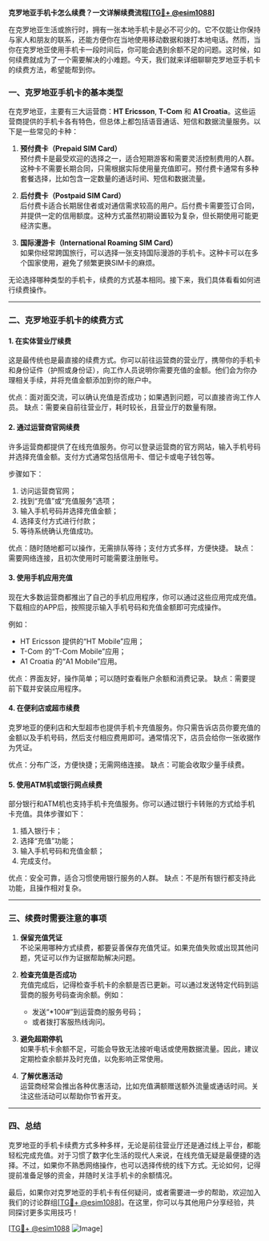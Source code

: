 **克罗地亚手机卡怎么续费？一文详解续费流程[[TG💪+ @esim1088](https://t.me/s/esim1088)]**

在克罗地亚生活或旅行时，拥有一张本地手机卡是必不可少的。它不仅能让你保持与家人和朋友的联系，还能方便你在当地使用移动数据和拨打本地电话。然而，当你在克罗地亚使用手机卡一段时间后，你可能会遇到余额不足的问题。这时候，如何续费就成为了一个需要解决的小难题。今天，我们就来详细聊聊克罗地亚手机卡的续费方法，希望能帮到你。

### **一、克罗地亚手机卡的基本类型**

在克罗地亚，主要有三大运营商：**HT Ericsson**, **T-Com** 和 **A1 Croatia**。这些运营商提供的手机卡各有特色，但总体上都包括语音通话、短信和数据流量服务。以下是一些常见的卡种：

1. **预付费卡（Prepaid SIM Card）**  
   预付费卡是最受欢迎的选择之一，适合短期游客和需要灵活控制费用的人群。这种卡不需要长期合同，只需根据实际使用量充值即可。预付费卡通常有多种套餐选择，比如包含一定数量的通话时间、短信和数据流量。

2. **后付费卡（Postpaid SIM Card）**  
   后付费卡适合长期居住者或对通信需求较高的用户。后付费卡需要签订合同，并提供一定的信用额度。这种方式虽然初期设置较为复杂，但长期使用可能更经济实惠。

3. **国际漫游卡（International Roaming SIM Card）**  
   如果你经常跨国旅行，可以选择一张支持国际漫游的手机卡。这种卡可以在多个国家使用，避免了频繁更换SIM卡的麻烦。

无论选择哪种类型的手机卡，续费的方式基本相同。接下来，我们具体看看如何进行续费操作。

---

### **二、克罗地亚手机卡的续费方式**

#### **1. 在实体营业厅续费**
这是最传统也是最直接的续费方式。你可以前往运营商的营业厅，携带你的手机卡和身份证件（护照或身份证），向工作人员说明你需要充值的金额。他们会为你办理相关手续，并将充值金额添加到你的账户中。

优点：面对面交流，可以确认充值是否成功；如果遇到问题，可以直接咨询工作人员。
缺点：需要亲自前往营业厅，耗时较长，且营业厅的数量有限。

#### **2. 通过运营商官网续费**
许多运营商都提供了在线充值服务。你可以登录运营商的官方网站，输入手机号码并选择充值金额。支付方式通常包括信用卡、借记卡或电子钱包等。

步骤如下：
1. 访问运营商官网；
2. 找到“充值”或“充值服务”选项；
3. 输入手机号码并选择充值金额；
4. 选择支付方式进行付款；
5. 等待系统确认充值成功。

优点：随时随地都可以操作，无需排队等待；支付方式多样，方便快捷。
缺点：需要网络连接，且初次使用时可能需要注册账号。

#### **3. 使用手机应用充值**
现在大多数运营商都推出了自己的手机应用程序，你可以通过这些应用完成充值。下载相应的APP后，按照提示输入手机号码和充值金额即可完成操作。

例如：
- HT Ericsson 提供的“HT Mobile”应用；
- T-Com 的“T-Com Mobile”应用；
- A1 Croatia 的“A1 Mobile”应用。

优点：界面友好，操作简单；可以随时查看账户余额和消费记录。
缺点：需要提前下载并安装应用程序。

#### **4. 在便利店或超市续费**
克罗地亚的便利店和大型超市也提供手机卡充值服务。你只需告诉店员你要充值的金额以及手机号码，然后支付相应费用即可。通常情况下，店员会给你一张收据作为凭证。

优点：分布广泛，方便快捷；无需网络连接。
缺点：可能会收取少量手续费。

#### **5. 使用ATM机或银行网点续费**
部分银行和ATM机也支持手机卡充值服务。你可以通过银行卡转账的方式给手机卡充值。具体步骤如下：
1. 插入银行卡；
2. 选择“充值”功能；
3. 输入手机号码和充值金额；
4. 完成支付。

优点：安全可靠，适合习惯使用银行服务的人群。
缺点：不是所有银行都支持此功能，且操作相对复杂。

---

### **三、续费时需要注意的事项**

1. **保留充值凭证**  
   不论采用哪种方式续费，都要妥善保存充值凭证。如果充值失败或出现其他问题，凭证可以作为证据帮助解决问题。

2. **检查充值是否成功**  
   充值完成后，记得检查手机卡的余额是否已更新。可以通过发送特定代码到运营商的服务号码查询余额。例如：
   - 发送“*100#”到运营商的服务号码；
   - 或者拨打客服热线询问。

3. **避免超期停机**  
   如果手机卡余额不足，可能会导致无法接听电话或使用数据流量。因此，建议定期检查余额并及时充值，以免影响正常使用。

4. **了解优惠活动**  
   运营商经常会推出各种优惠活动，比如充值满额赠送额外流量或通话时间。关注这些活动可以帮助你节省开支。

---

### **四、总结**

克罗地亚的手机卡续费方式多种多样，无论是前往营业厅还是通过线上平台，都能轻松完成充值。对于习惯了数字化生活的现代人来说，在线充值无疑是最便捷的选择。不过，如果你不熟悉网络操作，也可以选择传统的线下方式。无论如何，记得提前准备足够的资金，并随时关注手机卡的余额情况。

最后，如果你对克罗地亚的手机卡有任何疑问，或者需要进一步的帮助，欢迎加入我们的讨论群组[[TG💪+ @esim1088](https://t.me/s/esim1088)]。在这里，你可以与其他用户分享经验，共同探讨更多实用技巧！

[[TG💪+ @esim1088](https://t.me/s/esim1088) ![Image](https://i.postimg.cc/4NQfJmqS/Snipaste-2025-05-13-00-14-12.png)]